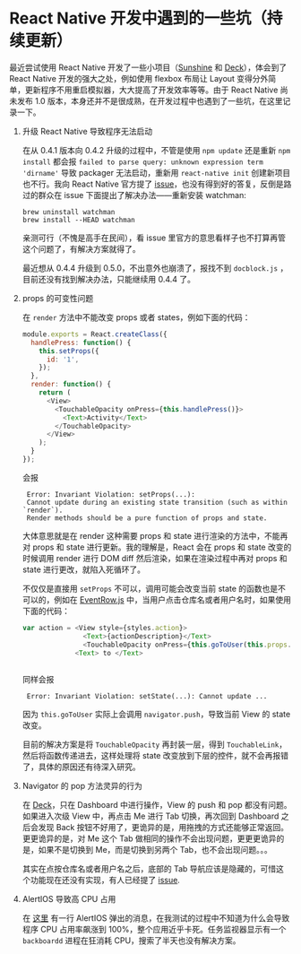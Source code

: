 React Native 开发中遇到的一些坑（持续更新）
=====================================

最近尝试使用 React Native 开发了一些小项目（[Sunshine](https://github.com/skyline75489/Sunshine-React-Native) 和 [Deck](https://github.com/skyline75489/Deck)），体会到了 React Native 开发的强大之处，例如使用 flexbox 布局让 Layout 变得分外简单，更新程序不用重启模拟器，大大提高了开发效率等等。由于 React Native 尚未发布 1.0 版本，本身还并不是很成熟，在开发过程中也遇到了一些坑，在这里记录一下。

1. 升级 React Native 导致程序无法启动
    
   在从 0.4.1 版本向 0.4.2 升级的过程中，不管是使用 `npm update` 还是重新 `npm install` 都会报 `failed to parse query: unknown expression term 'dirname'` 导致 packager 无法启动，重新用 `react-native init` 创建新项目也不行。我向 React Native 官方提了 [issue](https://github.com/facebook/react-native/issues/1213)，也没有得到好的答复，反倒是路过的群众在 issue 下面提出了解决办法——重新安装 watchman:
       
   ```plaintext
   brew uninstall watchman
   brew install --HEAD watchman
   ```
   
   亲测可行（不愧是高手在民间），看 issue 里官方的意思看样子也不打算再管这个问题了，有解决方案就得了。
   
   最近想从 0.4.4 升级到 0.5.0，不出意外也崩溃了，报找不到 `docblock.js` ，目前还没有找到解决办法，只能继续用 0.4.4 了。
   
2. props 的可变性问题

    在 `render` 方法中不能改变 props 或者 states，例如下面的代码：
    
    ```javascript
    module.exports = React.createClass({
	  handlePress: function() {
	    this.setProps({
	      id: '1',
	    });
	  }, 
	  render: function() {
	    return (
          <View>
            <TouchableOpacity onPress={this.handlePress()}>
              <Text>Activity</Text>
            </TouchableOpacity>
          </View>
	    );
	  }
	});
	```

    会报
        
        Error: Invariant Violation: setProps(...): 
        Cannot update during an existing state transition (such as within `render`). 
        Render methods should be a pure function of props and state.


    大体意思就是在 render 这种需要 props 和 state 进行渲染的方法中，不能再对 props 和 state 进行更新。我的理解是，React 会在 props 和 state 改变的时候调用 render 进行 DOM diff 然后渲染，如果在渲染过程中再对 props 和 state 进行更改，就陷入死循环了。
    
    
    不仅仅是直接用 `setProps` 不可以，调用可能会改变当前 state 的函数也是不可以的，例如在 [EventRow.js](https://github.com/skyline75489/Deck/blob/master/App/Components/EventRow.js) 中，当用户点击仓库名或者用户名时，如果使用下面的代码：
    
    ```javascript
    var action = <View style={styles.action}>
                   <Text>{actionDescription}</Text>
                   <TouchableOpacity onPress={this.goToUser(this.props.data.name)}><Text>data.payload.member.login</Text></TouchableOpacity>
                 <Text> to </Text>
     
    ```
    
    同样会报
    
        Error: Invariant Violation: setState(...): Cannot update ...
        
    因为 `this.goToUser` 实际上会调用 `navigator.push`，导致当前 View 的 state 改变。
    
    目前的解决方案是将 `TouchableOpacity` 再封装一层，得到 `TouchableLink`，然后将函数传递进去，这样处理将 state 改变放到下层的控件，就不会再报错了，具体的原因还有待深入研究。
    
    
3. Navigator 的 pop 方法灵异的行为

    在 [Deck](https://github.com/skyline75489/Deck)，只在 Dashboard 中进行操作，View 的 push 和 pop 都没有问题。如果进入次级 View 中，再点击 Me 进行 Tab 切换，再次回到 Dashboard 之后会发现 Back 按钮不好用了，更诡异的是，用拖拽的方式还能够正常返回。更更诡异的是，对 Me 这个 Tab 做相同的操作不会出现问题，更更更诡异的是，如果不是切换到 Me，而是切换到另两个 Tab，也不会出现问题。。。
    
    其实在点按仓库名或者用户名之后，底部的 Tab 导航应该是隐藏的，可惜这个功能现在还没有实现，有人已经提了 [issue](https://github.com/facebook/react-native/issues/1489).
    
4. AlertIOS 导致高 CPU 占用

    在 [这里](https://github.com/skyline75489/Deck/blob/master/App/Components/RepoDetail.js#L197) 有一行 AlertIOS 弹出的消息，在我测试的过程中不知道为什么会导致程序 CPU 占用率飙涨到 100%，整个应用近乎卡死。任务监视器显示有一个 `backboardd` 进程在狂消耗 CPU，搜索了半天也没有解决方案。
    
    